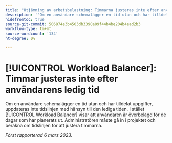 ```yaml
---
title: "Utjämning av arbetsbelastning: Timmarna justeras inte efter användarens ledig tid"
description: '"Om en användare schemalägger en tid utan och har tilldelat uppgifter, kommer inte tidslinjen att uppdateras för att ta hänsyn till den lediga tiden. I stället visar Arbetsbelastningsutjämnaren att användaren är överallokerad för de dagar som den har schemalagt. Administratören måste gå in i projektet och beräkna om tidslinjen för att justera timmarna.'
hidefromtoc: true
source-git-commit: 506874e3b4503db3390a09f44b4be204b4ead2b3
workflow-type: tm+mt
source-wordcount: '134'
ht-degree: 0%

---
```



# [!UICONTROL Workload Balancer]: Timmar justeras inte efter användarens ledig tid

Om en användare schemalägger en tid utan och har tilldelat uppgifter, uppdateras inte tidslinjen med hänsyn till den lediga tiden. I stället [!UICONTROL Workload Balancer] visar att användaren är överbelagd för de dagar som har planerats ut. Administratören måste gå in i projektet och beräkna om tidslinjen för att justera timmarna.

_Först rapporterad 6 mars 2023._

